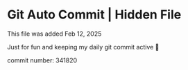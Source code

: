 # Git Auto Commit | Hidden File

This file was added Feb 12, 2025

Just for fun and keeping my daily git commit active 🤪

commit number: 341820
